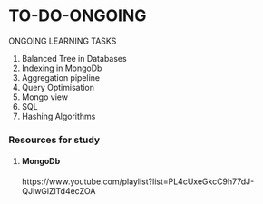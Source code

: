 # TO-DO-ONGOING
ONGOING LEARNING TASKS

<ol>
  <li>Balanced Tree in Databases</li>
  <li>Indexing in MongoDb</li>
  <li>Aggregation pipeline</li>
  <li>Query Optimisation</li>
  <li>Mongo view</li>
  <li>SQL</li>
  <li>Hashing Algorithms</li>
</ol>

<h3>Resources for study</h3>
<ol>
  <li><h4>MongoDb</h4><div>https://www.youtube.com/playlist?list=PL4cUxeGkcC9h77dJ-QJlwGlZlTd4ecZOA</div></li>
</ol>
